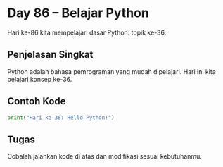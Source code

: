 # Day 86 – Belajar Python

Hari ke-86 kita mempelajari dasar Python: topik ke-36.

## Penjelasan Singkat

Python adalah bahasa pemrograman yang mudah dipelajari. Hari ini kita pelajari konsep ke-36.

## Contoh Kode

```python
print("Hari ke-36: Hello Python!")
```

## Tugas

Cobalah jalankan kode di atas dan modifikasi sesuai kebutuhanmu.
